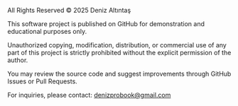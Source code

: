 All Rights Reserved © 2025 Deniz Altıntaş

This software project is published on GitHub for demonstration and educational purposes only.

Unauthorized copying, modification, distribution, or commercial use of any part of this project is strictly prohibited without the explicit permission of the author.

You may review the source code and suggest improvements through GitHub Issues or Pull Requests.

For inquiries, please contact: [denizprobook@gmail.com](mailto:denizprobook@gmail.com)
